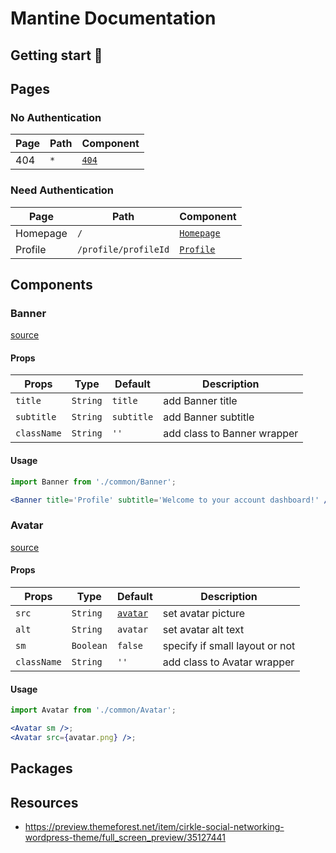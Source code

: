 # Mantine Documentation

## Getting start 🚀

## Pages

### No Authentication

| Page | Path | Component                         |
| ---- | ---- | --------------------------------- |
| 404  | `*`  | [`404`](src/pages/public/404.tsx) |

### Need Authentication

| Page     | Path                 | Component                                 |
| -------- | -------------------- | ----------------------------------------- |
| Homepage | `/`                  | [`Homepage`](src/pages/auth/Homepage.tsx) |
| Profile  | `/profile/profileId` | [`Profile`](src/pages/auth/Profile.tsx)   |

## Components

### Banner

[source](src/common/Banner.tsx)

#### Props

| Props       | Type     | Default    | Description                 |
| ----------- | -------- | ---------- | --------------------------- |
| `title`     | `String` | `title`    | add Banner title            |
| `subtitle`  | `String` | `subtitle` | add Banner subtitle         |
| `className` | `String` | `''`       | add class to Banner wrapper |

#### Usage

```jsx
import Banner from './common/Banner';

<Banner title='Profile' subtitle='Welcome to your account dashboard!' />;
```

### Avatar

[source](src/common/Avatar.tsx)

#### Props

| Props       | Type      | Default                                          | Description                    |
| ----------- | --------- | ------------------------------------------------ | ------------------------------ |
| `src`       | `String`  | [`avatar`](src/assets/images/default/avatar.png) | set avatar picture             |
| `alt`       | `String`  | `avatar`                                         | set avatar alt text            |
| `sm`        | `Boolean` | `false`                                          | specify if small layout or not |
| `className` | `String`  | `''`                                             | add class to Avatar wrapper    |

#### Usage

```jsx
import Avatar from './common/Avatar';

<Avatar sm />;
<Avatar src={avatar.png} />;
```

## Packages

## Resources

- <https://preview.themeforest.net/item/cirkle-social-networking-wordpress-theme/full_screen_preview/35127441>
